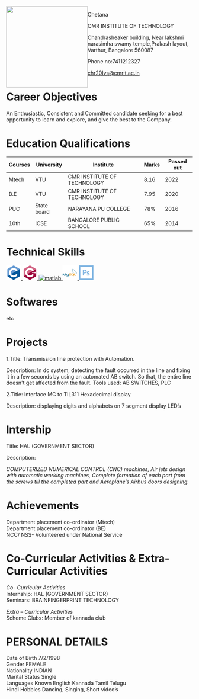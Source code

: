 <img src="https://user-images.githubusercontent.com/91204563/143681111-06d8fbee-5bd9-427e-bb40-4442723ec9b0.jpeg" img align="left" width="220" height="220"/> 


Chetana


CMR INSTITUTE OF TECHNOLOGY 

Chandrasheaker building, Near lakshmi narasimha swamy temple,Prakash layout, Varthur, Bangalore 560087

Phone no:7411212327

chr20lvs@cmrit.ac.in


# Career Objectives 
An Enthusiastic, Consistent and Committed candidate seeking for a best opportunity to 
learn and explore, and give the best to the Company.

# Education Qualifications 

| Courses | University | Institute | Marks | Passed out |
| --- | --- | --- | --- | --- |
| Mtech | VTU | CMR INSTITUTE OF TECHNOLOGY | 8.16 |2022 |
| B.E | VTU | CMR INSTITUTE OF TECHNOLOGY | 7.95 |2020 |
| PUC | State board | NARAYANA PU COLLEGE | 78% |2016|
| 10th | ICSE | BANGALORE PUBLIC SCHOOL | 65% |2014 |



# Technical Skills


</p>
</a> <a href="https://www.cprogramming.com/" target="_blank" rel="noreferrer"> <img src="https://raw.githubusercontent.com/devicons/devicon/master/icons/c/c-original.svg" alt="c" width="40" height="40"/> </a> <a href="https://www.w3schools.com/cpp/" target="_blank" rel="noreferrer"> <img src="https://raw.githubusercontent.com/devicons/devicon/master/icons/cplusplus/cplusplus-original.svg" alt="cplusplus" width="40" height="40"/>   </a> <a href="https://www.mathworks.com/" target="_blank" rel="noreferrer"> <img src="https://upload.wikimedia.org/wikipedia/commons/2/21/Matlab_Logo.png" alt="matlab" width="40" height="40"/> </a> <a href="https://www.mysql.com/" target="_blank" rel="noreferrer"> <img src="https://raw.githubusercontent.com/devicons/devicon/master/icons/mysql/mysql-original-wordmark.svg" alt="mysql" width="40" height="40"/> </a> <a href="https://www.photoshop.com/en" target="_blank" rel="noreferrer"> <img src="https://raw.githubusercontent.com/devicons/devicon/master/icons/photoshop/photoshop-line.svg" alt="photoshop" width="40" height="40"/> </a> </p>


# Softwares 
etc

# Projects
1.Title: Transmission line protection with Automation.

Description: In dc system, detecting the fault occurred in the line and fixing it in a few 
seconds by using an automated AB switch. So that, the entire line doesn't get affected 
from the fault. Tools used: AB SWITCHES, PLC

2.Title: Interface MC to TIL311 Hexadecimal display

Description: displaying digits and alphabets on 7 segment display LED’s

# Intership
Title: HAL (GOVERNMENT SECTOR)  

Description: 

_COMPUTERIZED NUMERICAL CONTROL (CNC) machines,_
_Air jets design with automatic working machines,_
_Complete formation of each part from the screws till the completed part and_
_Aeroplane’s Airbus doors designing._

# Achievements 
Department placement co-ordinator (Mtech)  
Department placement co-ordinator (BE)  
NCC/ NSS- Volunteered under National Service  

# Co-Curricular Activities & Extra-Curricular Activities

_Co- Curricular Activities_  
Internship: HAL (GOVERNMENT SECTOR)  
Seminars: BRAINFINGERPRINT TECHNOLOGY  

_Extra – Curricular Activities_   
Scheme Clubs: Member of kannada club

# PERSONAL DETAILS 
Date of Birth 7/2/1998  
Gender FEMALE  
Nationality INDIAN  
Marital Status Single  
Languages Known English Kannada Tamil Telugu   
Hindi Hobbies Dancing, Singing, Short video’s  
